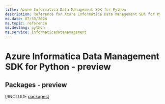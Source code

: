 ```yaml
---
title: Azure Informatica Data Management SDK for Python
description: Reference for Azure Informatica Data Management SDK for Python
ms.date: 07/30/2024
ms.topic: reference
ms.devlang: python
ms.service: informaticadatamanagement
---
```

# Azure Informatica Data Management SDK for Python - preview
## Packages - preview
[!INCLUDE [packages](informatica-data-management-index.md)]